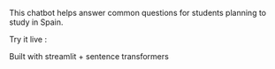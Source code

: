 This chatbot helps answer common questions for students planning to study in Spain.

Try it live : 

Built with streamlit + sentence transformers
